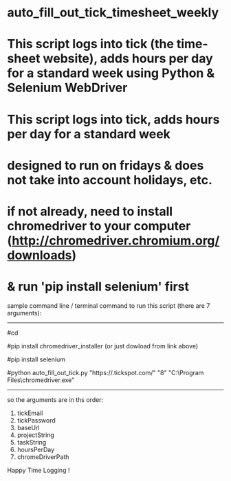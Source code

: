 # auto_fill_out_tick_timesheet_weekly

# This script logs into tick (the time-sheet website), adds hours per day for a standard week using Python &amp; Selenium WebDriver

# This script logs into tick, adds hours per day for a standard week

# designed to run on fridays & does not take into account holidays, etc.

# if not already, need to install chromedriver to your computer (http://chromedriver.chromium.org/downloads)

# & run 'pip install selenium' first

sample command line / terminal command to run this script (there are 7 arguments):


---------------------

#cd <location of script />

#pip install chromedriver_installer   (or just dowload from link above)

#pip install selenium

#python auto_fill_out_tick.py <tick email /> <tick password /> "https://<your organization />.tickspot.com/" <project name /> <task name /> "8" "C:\Program Files\chromedriver.exe"



-------------------------

so the arguments are in ths order: 

1. tickEmail
2. tickPassword
3. baseUrl
4. projectString
5. taskString
6. hoursPerDay 
7. chromeDriverPath 

Happy Time Logging !
